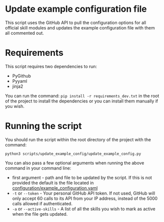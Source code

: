 # Update example configuration file

This script uses the GitHub API to pull the configuration options for all official skill modules and updates the example configuration file with them all commented out.

# Requirements
This script requires two dependencies to run:
- PyGithub
- Pyyaml
- jinja2

You can run the command: `pip install -r requirements_dev.txt` in the root of the project to install the dependencies or you can install them manually if you wish.

# Running the script

You should run the script within the root directory of the project with the command:

`python3 scripts/update_example_config/update_example_config.py`

You can also pass a few optional arguments when running the above command in your command line:

- first argument - path and file to be updated by the script. If this is not provided the default is the file located in [configuration/example_configuration.yaml](/opsdroid/configuration/example_configuration.yaml)
- `-t` or `--token` - Your personal GitHub API token. If not used, GitHub will only accept 60 calls to its API from your IP address, instead of the 5000 calls allowed if authenticated.
- `-a` or `--active-skills` -  A list of all the skills you wish to mark as active when the file gets updated.